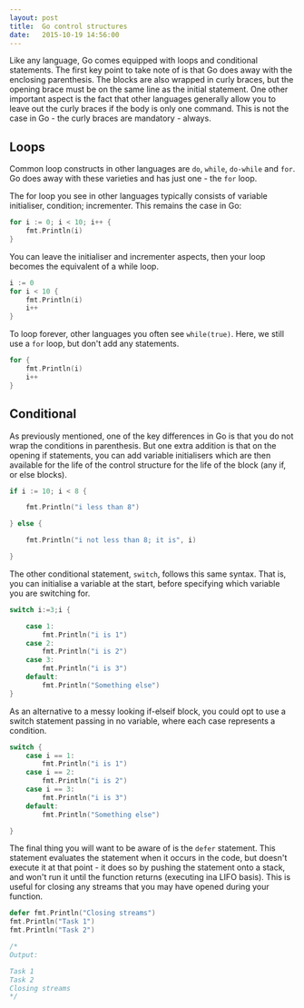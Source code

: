 ```yaml
---
layout: post
title:  Go control structures
date:   2015-10-19 14:56:00
---
```


Like any language, Go comes equipped with loops and conditional statements. The first key point to take note of is that Go does away with the enclosing parenthesis. The blocks are also wrapped in curly braces, but the opening brace must be on the same line as the initial statement. One other important aspect is the fact that other languages generally allow you to leave out the curly braces if the body is only one command. This is not the case in Go - the curly braces are mandatory - always.

## Loops

Common loop constructs in other languages are `do`, `while`, `do-while` and `for`. Go does away with these varieties and has just one - the `for` loop.

The for loop you see in other languages typically consists of variable initialiser, condition; incrementer. This remains the case in Go:

```go
for i := 0; i < 10; i++ {
    fmt.Println(i)
}
```

You can leave the initialiser and incrementer aspects, then your loop becomes the equivalent of a while loop.

```go
i := 0
for i < 10 {
    fmt.Println(i)
    i++
}
```

To loop forever, other languages you often see `while(true)`. Here, we still use a `for` loop, but don't add any statements.

```go
for {
    fmt.Println(i)
    i++
}
```

## Conditional

As previously mentioned, one of the key differences in Go is that you do not wrap the conditions in parenthesis. But one extra addition is that on the opening if statements, you can add variable initialisers which are then available for the life of the control structure for the life of the block (any if, or else blocks).

```go
if i := 10; i < 8 {

    fmt.Println("i less than 8")

} else {

    fmt.Println("i not less than 8; it is", i)

}
```

The other conditional statement, `switch`, follows this same syntax. That is, you can initialise a variable at the start, before specifying which variable you are switching for.

```go
switch i:=3;i {

    case 1:
        fmt.Println("i is 1")
    case 2:
        fmt.Println("i is 2")
    case 3:
        fmt.Println("i is 3")
    default:
        fmt.Println("Something else")
}
```

As an alternative to a messy looking if-elseif block, you could opt to use a switch statement passing in no variable, where each case represents a condition.

```go
switch {
    case i == 1:
        fmt.Println("i is 1")
    case i == 2:
        fmt.Println("i is 2")
    case i == 3:
        fmt.Println("i is 3")
    default:
        fmt.Println("Something else")

}
```

The final thing you will want to be aware of is the `defer` statement. This statement evaluates the statement when it occurs in the code, but doesn't execute it at that point - it does so by pushing the statement onto a stack, and won't run it until the function returns (executing ina LIFO basis). This is useful for closing any streams that you may have opened during your function.

```go
defer fmt.Println("Closing streams")
fmt.Println("Task 1")
fmt.Println("Task 2")

/*
Output:

Task 1
Task 2
Closing streams
*/
```
